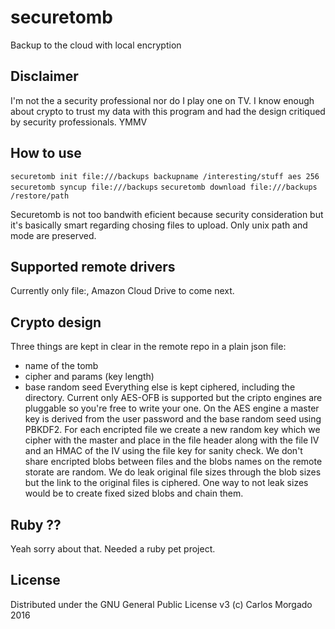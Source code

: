 # securetomb
Backup to the cloud with local encryption

## Disclaimer
I'm not the a security professional nor do I play one on TV. I know enough about crypto to trust my data with this program and had the design critiqued by security professionals. YMMV

## How to use 
```securetomb init file:///backups backupname /interesting/stuff aes 256```
```securetomb syncup file:///backups```
```securetomb download file:///backups /restore/path```

Securetomb is not too bandwith eficient because security consideration but it's basically smart 
regarding chosing files to upload. Only unix path and mode are preserved. 

## Supported remote drivers
Currently only file:, Amazon Cloud Drive to come next.

## Crypto design
Three things are kept in clear in the remote repo in a plain json file:
 - name of the tomb
 - cipher and params (key length)
 - base random seed 
Everything else is kept ciphered, including the directory. 
Current only AES-OFB is supported but the cripto engines are pluggable so you're free to write your one. 
On the AES engine a master key is derived from the user password and the base random seed using PBKDF2. 
For each encripted file we create a new random key which we cipher with the master and place in the file 
header along with the file IV and an HMAC of the IV using the file key for sanity check.
We don't share encripted blobs between files and the blobs names on the remote storate are random. 
We do leak original file sizes through the blob sizes but the link to the original files is ciphered. One 
way to not leak sizes would be to create fixed sized blobs and chain them. 

## Ruby ??
Yeah sorry about that. Needed a ruby pet project. 

## License 
Distributed under the GNU General Public License v3
(c) Carlos Morgado 2016
